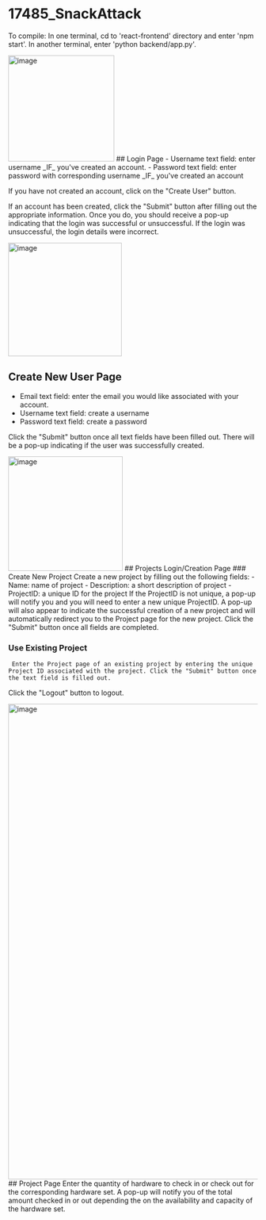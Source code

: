 # 17485_SnackAttack

To compile:
In one terminal, cd to 'react-frontend' directory and enter 'npm start'.
In another terminal, enter 'python backend/app.py'.


<img width="214" alt="image" src="https://user-images.githubusercontent.com/60490533/233429266-6b07adf5-e5b4-4ab9-ad09-2de50d648043.png">
## Login Page
- Username text field: enter username _IF_ you've created an account. 
- Password text field: enter password with corresponding username _IF_ you've created an account

If you have not created an account, click on the "Create User" button. 

If an account has been created, click the "Submit" button after filling out the appropriate information. Once you do, you should receive a pop-up indicating that the login was successful or unsuccessful. If the login was unsuccessful, the login details were incorrect.

<img width="229" alt="image" src="https://user-images.githubusercontent.com/60490533/233429405-59e1667f-a037-4dc0-a02d-1ef47cc518af.png">

## Create New User Page
- Email text field: enter the email you would like associated with your account.
- Username text field: create a username
- Password text field: create a password

Click the "Submit" button once all text fields have been filled out. There will be a pop-up indicating if the user was successfully created.

<img width="231" alt="image" src="https://user-images.githubusercontent.com/60490533/233429623-3c4d00b1-9894-4415-acd2-c06137846108.png">
## Projects Login/Creation Page
  ### Create New Project
    Create a new project by filling out the following fields:
      - Name: name of project
      - Description: a short description of project
      - ProjectID: a unique ID for the project
     If the ProjectID is not unique, a pop-up will notify you and you will need to enter a new unique ProjectID. A pop-up will also appear to indicate the successful creation of a new project and will automatically redirect you to the Project page for the new project. Click the "Submit" button once all fields are completed.
     
   ### Use Existing Project
     Enter the Project page of an existing project by entering the unique Project ID associated with the project. Click the "Submit" button once the text field is filled out.
     
   Click the "Logout" button to logout.

<img width="959" alt="image" src="https://user-images.githubusercontent.com/60490533/233430844-e607b562-3e8c-4fed-9bcc-dc6d70736e7c.png">
## Project Page
  Enter the quantity of hardware to check in or check out for the corresponding hardware set. A pop-up will notify you of the total amount checked in or out depending the on the availability and capacity of the hardware set.
  

